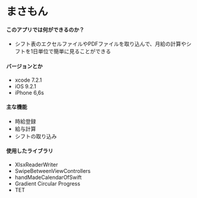 
# まさもん

#### このアプリでは何ができるのか？
* シフト表のエクセルファイルやPDFファイルを取り込んで、月給の計算やシフトを1日単位で簡単に見ることができる

#### バージョンとか
* xcode 7.2.1
* iOS 9.2.1
* iPhone 6,6s

#### 主な機能
* 時給登録
* 給与計算
* シフトの取り込み

#### 使用したライブラリ
* XlsxReaderWriter
* SwipeBetweenViewControllers
* handMadeCalendarOfSwift
* Gradient Circular Progress
* TET


